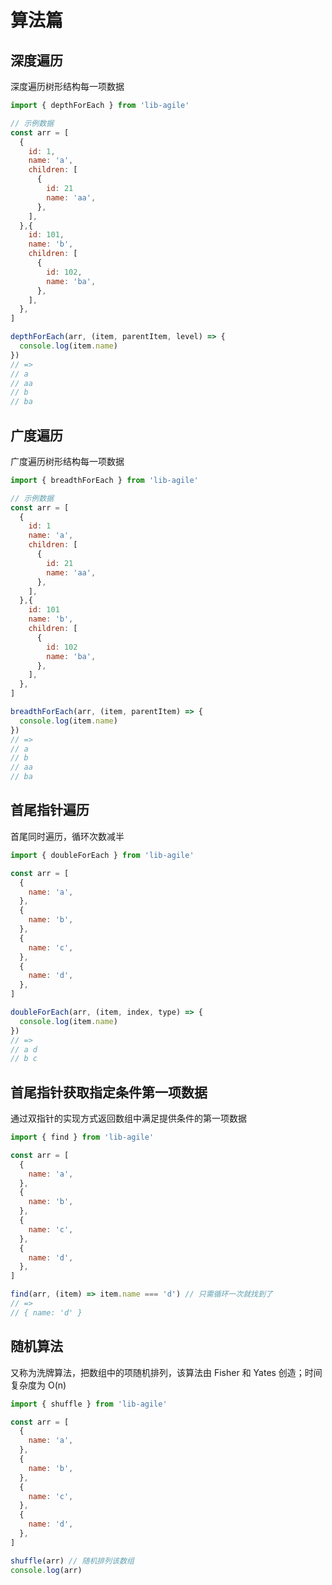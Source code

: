 # 算法篇

## 深度遍历

深度遍历树形结构每一项数据

```javascript
import { depthForEach } from 'lib-agile'

// 示例数据
const arr = [
  {
    id: 1,
    name: 'a',
    children: [
      {
        id: 21
        name: 'aa',
      },
    ],
  },{
    id: 101,
    name: 'b',
    children: [
      {
        id: 102,
        name: 'ba',
      },
    ],
  },
]

depthForEach(arr, (item, parentItem, level) => {
  console.log(item.name)
})
// =>
// a
// aa
// b
// ba

```

## 广度遍历

广度遍历树形结构每一项数据

```javascript
import { breadthForEach } from 'lib-agile'

// 示例数据
const arr = [
  {
    id: 1
    name: 'a',
    children: [
      {
        id: 21
        name: 'aa',
      },
    ],
  },{
    id: 101
    name: 'b',
    children: [
      {
        id: 102
        name: 'ba',
      },
    ],
  },
]

breadthForEach(arr, (item, parentItem) => {
  console.log(item.name)
})
// =>
// a
// b
// aa
// ba

```

## 首尾指针遍历

首尾同时遍历，循环次数减半

```javascript
import { doubleForEach } from 'lib-agile'

const arr = [
  {
    name: 'a',
  },
  {
    name: 'b',
  },
  {
    name: 'c',
  },
  {
    name: 'd',
  },
]

doubleForEach(arr, (item, index, type) => {
  console.log(item.name)
})
// =>
// a d
// b c
```

## 首尾指针获取指定条件第一项数据

通过双指针的实现方式返回数组中满足提供条件的第一项数据

```javascript
import { find } from 'lib-agile'

const arr = [
  {
    name: 'a',
  },
  {
    name: 'b',
  },
  {
    name: 'c',
  },
  {
    name: 'd',
  },
]

find(arr, (item) => item.name === 'd') // 只需循环一次就找到了
// =>
// { name: 'd' }
```

## 随机算法

又称为洗牌算法，把数组中的项随机排列，该算法由 Fisher 和 Yates 创造；时间复杂度为 O(n)

```javascript
import { shuffle } from 'lib-agile'

const arr = [
  {
    name: 'a',
  },
  {
    name: 'b',
  },
  {
    name: 'c',
  },
  {
    name: 'd',
  },
]

shuffle(arr) // 随机排列该数组
console.log(arr)
```
